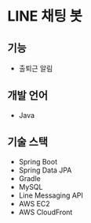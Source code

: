 # LINE 채팅 봇

## 기능 
- 출퇴근 알림

## 개발 언어
- Java

## 기술 스택
- Spring Boot
- Spring Data JPA
- Gradle
- MySQL
- Line Messaging API
- AWS EC2
- AWS CloudFront